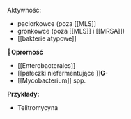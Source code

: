 Aktywność:
- paciorkowce (poza [[MLS]] 
- gronkowce (poza [[MLS]] i [[MRSA]])
- [[bakterie atypowe]]

🚨**Oprorność**
- [[Enterobacterales]]
- [[pałeczki niefermentujące ]]**G-** 
- [[Mycobacterium]] spp.

**Przykłady:**
- Telitromycyna